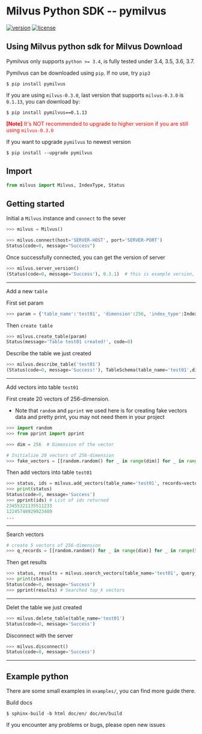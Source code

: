 
# Milvus Python SDK -- pymilvus

[![version](https://img.shields.io/pypi/v/pymilvus.svg?color=blue)](https://pypi.org/project/pymilvus/)
[![license](https://img.shields.io/hexpm/l/plug.svg?color=green)](https://github.com/milvus-io/pymilvus/blob/master/LICENSE)

Using Milvus python sdk for Milvus
Download
---
Pymilvus only supports `python >= 3.4`, is fully tested under 3.4, 3.5, 3.6, 3.7.


Pymilvus can be downloaded using `pip`. If no use, try `pip3`
```$
$ pip install pymilvus
```
If you are using `milvus-0.3.0`, last version that supports `milvus-0.3.0` is `0.1.13`, you can download by:
```$
$ pip install pymilvus==0.1.13
```
<span style="color:red">**[Note]** It's NOT recommended to upgrade to higher version if you are still using `milvus-0.3.0`</span>

If you want to upgrade `pymilvus` to newest version
```$
$ pip install --upgrade pymilvus
```
## Import

```python
from milvus import Milvus, IndexType, Status
```

## Getting started

Initial a `Milvus` instance and  `connect` to the sever

```python
>>> milvus = Milvus()

>>> milvus.connect(host='SERVER-HOST', port='SERVER-PORT')
Status(code=0, message="Success")
```
Once successfully connected, you can get the version of server

```python
>>> milvus.server_version()
(Status(code=0, message='Success'), 0.3.1)  # this is example version, the real version may vary
```
---

Add a new `table`


First set param
```python
>>> param = {'table_name':'test01', 'dimension':256, 'index_type':IndexType.FLAT, 'store_raw_vector':False}
```
Then `create table`
```python
>>> milvus.create_table(param)
Status(message='Table test01 created!', code=0)
```

Describe the table we just created
```python
>>> milvus.describe_table('test01')
(Status(code=0, message='Success!'), TableSchema(table_name='test01',dimension=256, index_type=1, store_raw_vector=False))
```

---

Add vectors into table `test01`

First create 20 vectors of 256-dimension.

- Note that `random` and `pprint` we used here is for creating fake vectors data and pretty print, you may not need them in your project

```python
>>> import random
>>> from pprint import pprint

>>> dim = 256  # Dimension of the vector

# Initialize 20 vectors of 256-dimension
>>> fake_vectors = [[random.random() for _ in range(dim)] for _ in range(20)]
```

Then add vectors into table `test01`
```python
>>> status, ids = milvus.add_vectors(table_name='test01', records=vectors)
>>> print(status)
Status(code=0, message='Success')
>>> pprint(ids) # List of ids returned
23455321135511233
12245748929023489
...
```
---
Search vectors

```python
# create 5 vectors of 256-dimension
>>> q_records = [[random.random() for _ in range(dim)] for _ in range(5)]
```

Then get results
```python
>>> status, results = milvus.search_vectors(table_name='test01', query_records=q_records, top_k=10)
>>> print(status)
Status(code=0, message='Success')
>>> pprint(results) # Searched top_k vectors
```

---
Delet the table we just created

```python
>>> milvus.delete_table(table_name='test01')
Status(code=0, message='Success')
```
Disconnect with the server
```python
>>> milvus.disconnect()
Status(code=0, message='Success')
```

---

## Example python
There are some small examples in `examples/`, you can find more guide there.

Build docs
```$
$ sphinx-build -b html doc/en/ doc/en/build
```


If you encounter any problems or bugs, please open new issues
